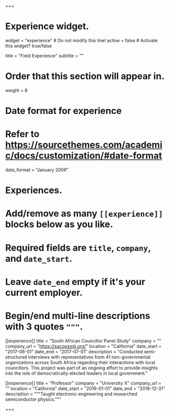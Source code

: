 +++
# Experience widget.
widget = "experience"  # Do not modify this line!
active = false  # Activate this widget? true/false

title = "Field Experience"
subtitle = ""

# Order that this section will appear in.
weight = 8

# Date format for experience
#   Refer to https://sourcethemes.com/academic/docs/customization/#date-format
date_format = "January 2006"

# Experiences.
#   Add/remove as many `[[experience]]` blocks below as you like.
#   Required fields are `title`, `company`, and `date_start`.
#   Leave `date_end` empty if it's your current employer.
#   Begin/end multi-line descriptions with 3 quotes `"""`.
[[experience]]
  title = "South African Councillor Panel Study"
  company = ""
  company_url = "https://sacopsmit.org/"
  location = "California"
  date_start = "2017-06-01"
  date_end = "2017-07-01"
  description = "Conducted semi-structured interviews with representatives from 41 non-governmental organizations across
South Africa regarding their interactions with local councillors. This project was part of an ongoing effort
to provide insights into the role of democratically-elected leaders in local government."

[[experience]]
  title = "Professor"
  company = "University X"
  company_url = ""
  location = "California"
  date_start = "2016-01-01"
  date_end = "2016-12-31"
  description = """Taught electronic engineering and researched semiconductor physics."""

+++
